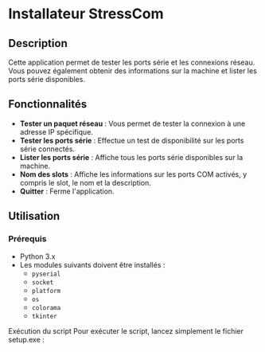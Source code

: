 # Installateur StressCom

## Description
Cette application permet de tester les ports série et les connexions réseau. Vous pouvez également obtenir des informations sur la machine et lister les ports série disponibles.

## Fonctionnalités

- **Tester un paquet réseau** : Vous permet de tester la connexion à une adresse IP spécifique.
- **Tester les ports série** : Effectue un test de disponibilité sur les ports série connectés.
- **Lister les ports série** : Affiche tous les ports série disponibles sur la machine.
- **Nom des slots** : Affiche les informations sur les ports COM activés, y compris le slot, le nom et la description.
- **Quitter** : Ferme l'application.

## Utilisation

### Prérequis

- Python 3.x
- Les modules suivants doivent être installés :
  - `pyserial`
  - `socket`
  - `platform`
  - `os`
  - `colorama`
  - `tkinter`

Exécution du script
Pour exécuter le script, lancez simplement le fichier setup.exe :



